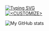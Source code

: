 
<a href="https://github.com/drkostas">
    <img src="https://readme-typing-svg.demolab.com?font=Georgia&size=18&duration=2000&pause=100&multiline=true&width=500&height=80&lines=Ashurov+Safarmurod;Founder of Wakeel and .Net Developer" alt="Typing SVG" />
</a>
<br/>
   

<a href="https://gkos.tech">
<a href="https://github.com/Safarmurod7/Readme.md">
  <img align="center" src="https://github-readme-stats.vercel.app/api?username=Safarmurod7&show_icons=true&line_height=30&count_private=true&title_color=ffffff&text_color=c9cacc&icon_color=2bbc8a&bg_color=1d1f21" alt="<CUSTOMIZE>" />
</a>
 

![My GitHub stats](https://github-readme-stats.vercel.app/api?username=Safarmurod7&theme=algolia&show_icons=true)
 





